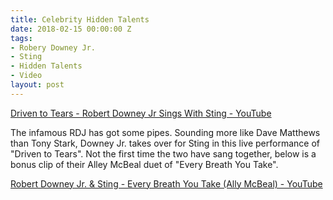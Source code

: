 ```yaml
---
title: Celebrity Hidden Talents
date: 2018-02-15 00:00:00 Z
tags:
- Robery Downey Jr.
- Sting
- Hidden Talents
- Video
layout: post
---
```


[Driven to Tears - Robert Downey Jr Sings With Sting - YouTube](https://www.youtube.com/watch?v=1crxmBTxRlM)

The infamous RDJ has got some pipes. Sounding more like Dave Matthews than Tony Stark, Downey Jr. takes over for Sting in this live performance of "Driven to Tears". Not the first time the two have sang together, below is a bonus clip of their Alley McBeal duet of "Every Breath You Take".

[Robert Downey Jr. & Sting - Every Breath You Take (Ally McBeal) - YouTube](https://www.youtube.com/watch?v=WO_sakIdUjw)